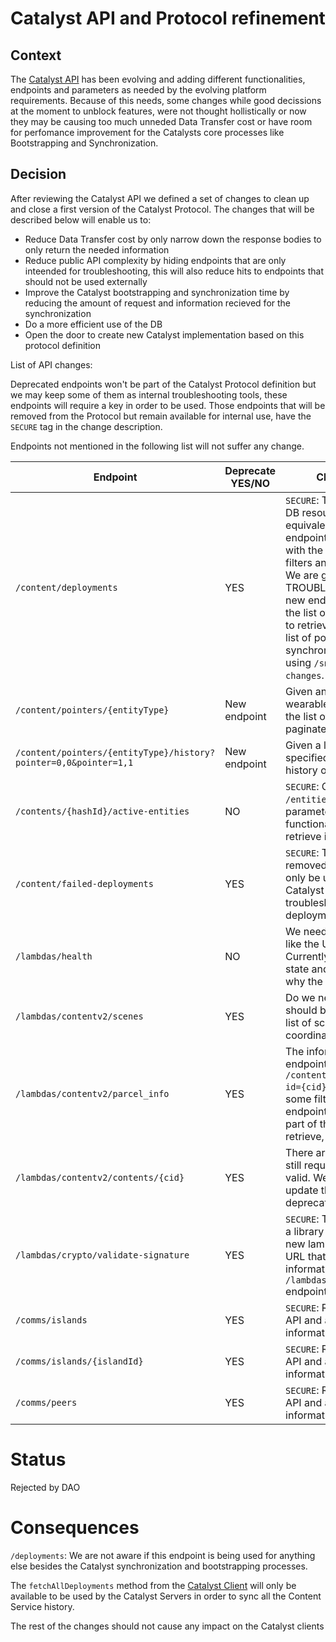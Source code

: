 
# Catalyst API and Protocol refinement 

## Context

The [Catalyst API](https://decentraland.github.io/catalyst-api-specs/) has been evolving and adding different functionalities, endpoints and parameters as needed by the evolving platform requirements. Because of this needs, some changes while good decissions at the moment to unblock features, were not thought hollistically or now they may be causing too much unneded Data Transfer cost or have room for perfomance improvement for the Catalysts core processes like Bootstrapping and Synchronization. 

## Decision

After reviewing the Catalyst API we defined a set of changes to clean up and close a first version of the Catalyst Protocol. The changes that will be described below will enable us to: 
- Reduce Data Transfer cost by only narrow down the response bodies to only return the needed information
- Reduce public API complexity by hiding endpoints that are only inteended for troubleshooting, this will also reduce hits to endpoints that should not be used externally
- Improve the Catalyst bootstrapping and synchronization time by reducing the amount of request and information recieved for the synchronization 
- Do a more efficient use of the DB
- Open the door to create new Catalyst implementation based on this protocol definition

List of API changes:

Deprecated endpoints won't be part of the Catalyst Protocol definition but we may keep some of them as internal troubleshooting tools, these endpoints will require a key in order to be used. 
Those endpoints that will be removed from the Protocol but remain available for internal use, have the `SECURE` tag in the change description. 

Endpoints not mentioned in the following list will not suffer any change. 

| Endpoint                                                         | Deprecate YES/NO | Change Description                                                                                                                                                                                                                                                                                                                                                                                                                                                          |
|------------------------------------------------------------------|------------------|-----------------------------------------------------------------------------------------------------------------------------------------------------------------------------------------------------------------------------------------------------------------------------------------------------------------------------------------------------------------------------------------------------------------------------------------------------------------------------|
| `/content/deployments`                                           | YES              | `SECURE`: This endpoint consumes DB resources inefficiently  as it's equivalent to a SELECT ALL. This endpoint also has a complex UX with the application of many filters and a lot of parameters. We are going to tag this as TROUBLESHOOTING and add 2 new endpoints: one to retrieve the list of all pointers and another to retrieve the history of a given list of pointers. Catalyst synchronization will be done using `/snapshots` and `/pointer-changes`. |
| `/content/pointers/{entityType}`                                 | New endpoint     | Given an entity type (scene, wearables) this endpoint returns the list of all the pointers paginated                                                                                                                                                                                                                                                                                                                                                                        |
| `/content/pointers/{entityType}/history?pointer=0,0&pointer=1,1` | New endpoint     | Given a list of pointers of the specified entity type, returns the history of deployments                                                                                                                                                                                                                                                                                                                                                                                   |
| `/contents/{hashId}/active-entities`                             | NO               | `SECURE`: Change resource to `/entities` and include a parameter to expand it's functionality in order to be able to retrieve inactive entities                                                                                                                                                                                                                                                                                                                    |
| `/content/failed-deployments`                                    | YES              | `SECURE`: This endpoint should be removed from the public API, and only be used with a key for the Catalyst Monitor and for troubleshooting or the auto-fix deployments functionality                                                                                                                                                                                                                                                                              |
| `/lambdas/health`                                                | NO               | We need to add more information like the Unhealthy message. Currently you get an unhealthy state and no information about why the service is unhealthy                                                                                                                                                                                                                                                                                                                      |
| `/lambdas/contentv2/scenes`                                      | YES              | Do we need the v2? this endpoint should be generic to retrieve the list of scenes of a given coordinates                                                                                                                                                                                                                                                                                                                                                                    |
| `/lambdas/contentv2/parcel_info`                                 | YES              | The information provided by this endpoint is presnet in `/content/entities/{entityType}?id={cid}`. We are going to add some filters to the existing endpoint to help you select which part of the entity you want to retrieve, e.g. content, metadata                                                                                                                                                                                                                       |
| `/lambdas/contentv2/contents/{cid}`                              | YES              | There are old entities v2 that are still requested and may still be valid. We need to see if we can update these entities and deprecate this endpoint                                                                                                                                                                                                                                                                                                                       |
| `/lambdas/crypto/validate-signature`                             | YES              | `SECURE`: This should be done with a library in the client side. Add a new lambda to return the Graph URL that we are using or add this information to the `/lambdas/contracts/servers` endpoint                                                                                                                                                                                                                                                                                      |
| `/comms/islands`                                                 | YES              | `SECURE`: Remove from the public API and add a key to use this information for troubleshooting                                                                                                                                                                                                                                                                                                                                                                     |
| `/comms/islands/{islandId}`                                      | YES              | `SECURE`: Remove from the public API and add a key to use this information for troubleshooting                                                                                                                                                                                                                                                                                                                                                                     |
| `/comms/peers`                                                   | YES              | `SECURE`: Remove from the public API and add a key to use this information for troubleshooting                                                                                                                                                                                                                                                                                                                                                                     |


# Status

Rejected by DAO 

# Consequences

`/deployments`: We are not aware if this endpoint is being used for anything else besides the Catalyst synchronization and bootstrapping processes. 

The `fetchAllDeployments` method from the [Catalyst Client](https://github.com/decentraland/catalyst-client) will only be available to be used by the Catalyst Servers in order to sync all the Content Service history. 

The rest of the changes should not cause any impact on the Catalyst clients

